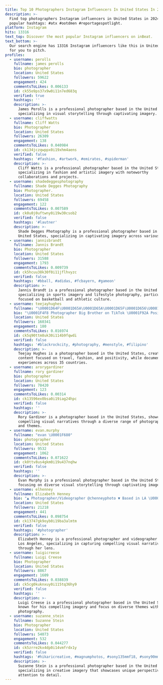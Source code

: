 ```yaml
---
title: Top 10 Photographers Instagram Influencers In United States In 2024
description: >-
  Find top photographers Instagram influencers in United States in 2024. Most
  popular hashtags: #atx #ootdmen #reportagespotlight.
platform: Instagram
hits: 13316
text_top: Discover the most popular Instagram influencers on inBeat.
text_bottom: >-
  Our search engine has 13316 Instagram influencers like this in United States
  for you to pitch.
profiles:
  - username: perolls
    fullname: james perolls
    bio: photographer
    location: United States
    followers: 59622
    engagement: 424
    commentsToLikes: 0.006133
    id: ck55o9ps37x9w0i11n7ed683q
    verified: true
    hashtags: ''
    description: >-
      James Perolls is a professional photographer based in the United States,
      specializing in visual storytelling through captivating imagery.
  - username: cliffwatts
    fullname: Cliff Watts
    bio: Photographer
    location: United States
    followers: 26309
    engagement: 138
    commentsToLikes: 0.040984
    id: ck134jczqwppx0i19xhm4aens
    verified: false
    hashtags: '#fashion, #artwork, #emirates, #spiderman'
    description: >-
      Cliff Watts is a professional photographer based in the United States,
      specializing in fashion and artistic imagery with noteworthy
      collaborations and projects.
  - username: shadedeggesphotography
    fullname: Shade Degges Photography
    bio: Photographer.
    location: United States
    followers: 69458
    engagement: 122
    commentsToLikes: 0.007589
    id: ck0u0j0uftwny0i19w30csob2
    verified: false
    hashtags: '#lautner'
    description: >-
      Shade Degges Photography is a professional photographer based in the
      United States, specializing in captivating imagery across various themes.
  - username: jannisbrandt
    fullname: Jannis Brandt
    bio: Photographer
    location: United States
    followers: 31588
    engagement: 1793
    commentsToLikes: 0.009739
    id: ck5hcuu38k30f0i11jflhvyzc
    verified: false
    hashtags: '#bball, #adidas, #fcbayern, #gameon'
    description: >-
      Jannis Brandt is a professional photographer based in the United States,
      specializing in sports imagery and lifestyle photography, particularly
      focused on basketball and athletic culture.
  - username: teejayhughes
    fullname: "\U0001D64F\U0001D65A\U0001D65A\U0001D65F\U0001D656\U0001D66E \U0001D643\U0001D66A\U0001D65C\U0001D65D\U0001D65A\U0001D668 | Photographer"
    bio: "\U0001F4F8 Photographer Big Brother on TikTok \U0001F92A Positivity ✈️ Travel \U0001F9E5 Fashion \U0001F4CD ATX | 35 Countries \U0001F30D \U0001F4BB Blog: @wetraveltoomuch ⠀ \U0001F4E7 Contact@creatormedialab.com"
    location: United States
    followers: 160341
    engagement: 180
    commentsToLikes: 0.016974
    id: ck5q90ttm8uk30i114b9fqwdi
    verified: false
    hashtags: '#blackrockcity, #photography, #menstyle, #filipino'
    description: >-
      Teejay Hughes is a photographer based in the United States, creating
      content focused on travel, fashion, and positivity, while documenting his
      experiences across 35 countries.
  - username: arorygardiner
    fullname: rory gardiner
    bio: photographer
    location: United States
    followers: 78420
    engagement: 123
    commentsToLikes: 0.00314
    id: ck13596ex0bsa0i19iag24hpc
    verified: false
    hashtags: ''
    description: >-
      Rory Gardiner is a photographer based in the United States, showcasing
      compelling visual narratives through a diverse range of photography styles
      and themes.
  - username: evan.murphy
    fullname: "evan \U0001F680"
    bio: photographer
    location: United States
    followers: 9532
    engagement: 1062
    commentsToLikes: 0.071622
    id: ck0ttv8us4gkm0i19u437nqhw
    verified: false
    hashtags: ''
    description: >-
      Evan Murphy is a professional photographer based in the United States,
      focusing on diverse visual storytelling through captivating imagery.
  - username: elhenney
    fullname: Elizabeth Henney
    bio: "▲ Photographer/Videographer @chenneyphoto ▼ Based in LA \U0001F4CD"
    location: United States
    followers: 21218
    engagement: 441
    commentsToLikes: 0.098754
    id: ck13747gk9oyb0i19ba3almtm
    verified: false
    hashtags: '#photographer'
    description: >-
      Elizabeth Henney is a professional photographer and videographer based in
      Los Angeles, specializing in capturing compelling visual narratives
      through her lens.
  - username: luigicreese
    fullname: Luigi Creese
    bio: Photographer
    location: United States
    followers: 8867
    engagement: 1609
    commentsToLikes: 0.038839
    id: ck5cg0kuknxuy0i115tq36hy9
    verified: false
    hashtags: ''
    description: >-
      Luigi Creese is a professional photographer based in the United States,
      known for his compelling imagery and focus on diverse themes within
      photography.
  - username: suzanne_stein
    fullname: Suzanne Stein
    bio: Photographer
    location: United States
    followers: 54073
    engagement: 532
    commentsToLikes: 0.044277
    id: ck5zrre2kx4dp0i14vmfrdx1y
    verified: false
    hashtags: '#hikaricreative, #magnumphotos, #sony135mmf18, #sony90mmmacro'
    description: >-
      Suzanne Stein is a professional photographer based in the United States,
      specializing in creative imagery that showcases unique perspectives and
      attention to detail.
---
```


